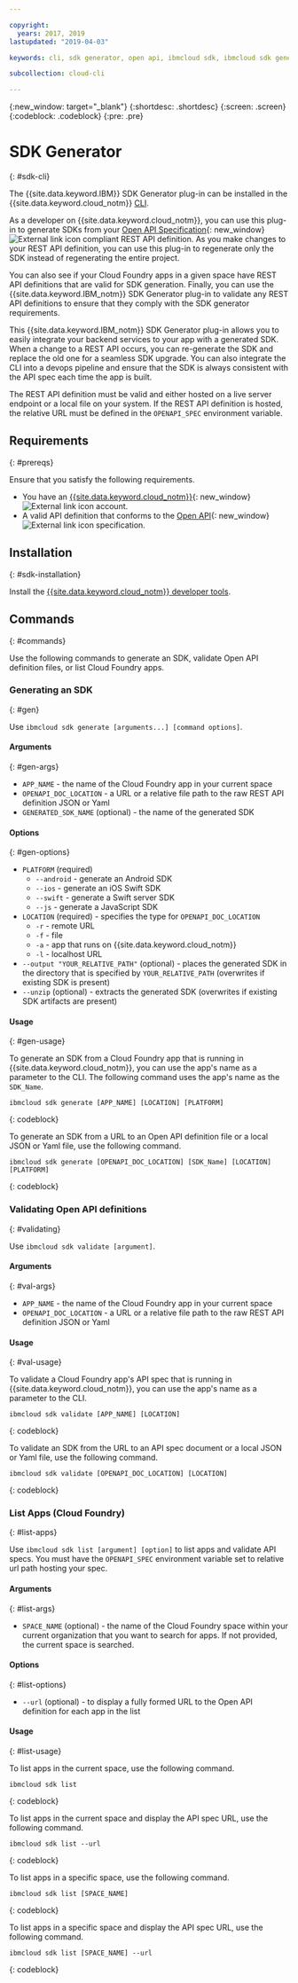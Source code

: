 ```yaml
---

copyright:
  years: 2017, 2019
lastupdated: "2019-04-03"

keywords: cli, sdk generator, open api, ibmcloud sdk, ibmcloud sdk generate, generate, sdk validate, sdk list, cloud foundry, rest api 

subcollection: cloud-cli

---
```


{:new_window: target="_blank"}
{:shortdesc: .shortdesc}
{:screen: .screen}
{:codeblock: .codeblock}
{:pre: .pre}

# SDK Generator
{: #sdk-cli}

The {{site.data.keyword.IBM}} SDK Generator plug-in can be installed in the {{site.data.keyword.cloud_notm}} [CLI](/docs/cli?topic=cloud-cli-ibmcloud-cli#ibmcloud-cli).

As a developer on {{site.data.keyword.cloud_notm}}, you can use this plug-in to generate SDKs from your [Open API Specification](https://www.openapis.org/){: new_window} ![External link icon](../../icons/launch-glyph.svg "External link icon") compliant REST API definition. As you make changes to your REST API definition, you can use this plug-in to regenerate only the SDK instead of regenerating the entire project.

You can also see if your Cloud Foundry apps in a given space have REST API definitions that are valid for SDK generation. Finally, you can use the {{site.data.keyword.IBM_notm}} SDK Generator plug-in to validate any REST API definitions to ensure that they comply with the SDK generator requirements.

This {{site.data.keyword.IBM_notm}} SDK Generator plug-in allows you to easily integrate your backend services to your app with a generated SDK. When a change to a REST API occurs, you can re-generate the SDK and replace the old one for a seamless SDK upgrade. You can also integrate the CLI into a devops pipeline and ensure that the SDK is always consistent with the API spec each time the app is built.

The REST API definition must be valid and either hosted on a live server endpoint or a local file on your system. If the REST API definition is hosted, the relative URL must be defined in the `OPENAPI_SPEC` environment variable.

## Requirements
{: #prereqs}

Ensure that you satisfy the following requirements.

* You have an [{{site.data.keyword.cloud_notm}}](https://{DomainName}){: new_window} ![External link icon](../../icons/launch-glyph.svg "External link icon") account.
* A valid API definition that conforms to the [Open API](https://www.openapis.org/){: new_window} ![External link icon](../../icons/launch-glyph.svg "External link icon") specification.

## Installation
{: #sdk-installation}

Install the [{{site.data.keyword.cloud_notm}} developer tools](/docs/cli?topic=cloud-cli-ibmcloud-cli#ibmcloud-cli).

## Commands
{: #commands}

Use the following commands to generate an SDK, validate Open API definition files, or list Cloud Foundry apps.

### Generating an SDK
{: #gen}

Use `ibmcloud sdk generate [arguments...] [command options]`.

#### Arguments
{: #gen-args}

* `APP_NAME` - the name of the Cloud Foundry app in your current space
* `OPENAPI_DOC_LOCATION` - a URL or a relative file path to the raw REST API definition JSON or Yaml
* `GENERATED_SDK_NAME` (optional) - the name of the generated SDK


#### Options
{: #gen-options}

* `PLATFORM` (required)
   * `--android` - generate an Android SDK
   * `--ios` - generate an iOS Swift SDK
   * `--swift` - generate a Swift server SDK
   * `--js` - generate a JavaScript SDK
* `LOCATION` (required) - specifies the type for `OPENAPI_DOC_LOCATION`
   * `-r` - remote URL
   * `-f` - file
   * `-a` - app that runs on {{site.data.keyword.cloud_notm}}
   * `-l` - localhost URL
* `--output "YOUR_RELATIVE_PATH"` (optional) - places the generated SDK in the directory that is specified by `YOUR_RELATIVE_PATH` (overwrites if existing SDK is present)
* `--unzip` (optional) - extracts the generated SDK (overwrites if existing SDK artifacts are present)


#### Usage
{: #gen-usage}

To generate an SDK from a Cloud Foundry app that is running in {{site.data.keyword.cloud_notm}}, you can use the app's name as a parameter to the CLI. The following command uses the app's name as the `SDK_Name`.

```
ibmcloud sdk generate [APP_NAME] [LOCATION] [PLATFORM]
```
{: codeblock}

To generate an SDK from a URL to an Open API definition file or a local JSON or Yaml file, use the following command.

```
ibmcloud sdk generate [OPENAPI_DOC_LOCATION] [SDK_Name] [LOCATION] [PLATFORM]
```
{: codeblock}


### Validating Open API definitions
{: #validating}

Use `ibmcloud sdk validate [argument]`.


#### Arguments
{: #val-args}

* `APP_NAME` - the name of the Cloud Foundry app in your current space
* `OPENAPI_DOC_LOCATION` - a URL or a relative file path to the raw REST API definition JSON or Yaml


#### Usage
{: #val-usage}

To validate a Cloud Foundry app's API spec that is running in {{site.data.keyword.cloud_notm}}, you can use the app's name as a parameter to the CLI.

```
ibmcloud sdk validate [APP_NAME] [LOCATION]
```
{: codeblock}

To validate an SDK from the URL to an API spec document or a local JSON or Yaml file, use the following command.

```
ibmcloud sdk validate [OPENAPI_DOC_LOCATION] [LOCATION]
```
{: codeblock}



### List Apps (Cloud Foundry)
{: #list-apps}

Use `ibmcloud sdk list [argument] [option]` to list apps and validate API specs. You must have the `OPENAPI_SPEC` environment variable set to relative url path hosting your spec.


#### Arguments
{: #list-args}

* `SPACE_NAME` (optional) - the name of the Cloud Foundry space within your current organization that you want to search for apps. If not provided, the current space is searched.


#### Options
{: #list-options}

* `--url` (optional) - to display a fully formed URL to the Open API definition for each app in the list


#### Usage
{: #list-usage}

To list apps in the current space, use the following command.

```
ibmcloud sdk list
```
{: codeblock}

To list apps in the current space and display the API spec URL, use the following command.

```
ibmcloud sdk list --url
```
{: codeblock}

To list apps in a specific space, use the following command.

```
ibmcloud sdk list [SPACE_NAME]
```
{: codeblock}

To list apps in a specific space and display the API spec URL, use the following command.

```
ibmcloud sdk list [SPACE_NAME] --url
```
{: codeblock}

